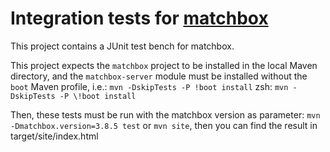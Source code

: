 # Integration tests for [matchbox](https://github.com/ahdis/matchbox)

This project contains a JUnit test bench for matchbox.

This project expects the `matchbox` project to be installed in the local Maven directory, and the `matchbox-server`
module must be installed without the `boot` Maven profile, i.e.:
`mvn -DskipTests -P !boot install`
zsh:  `mvn -DskipTests -P \!boot install`

Then, these tests must be run with the matchbox version as parameter: `mvn -Dmatchbox.version=3.8.5 test` 
or `mvn site`, then you can find the result in target/site/index.html
